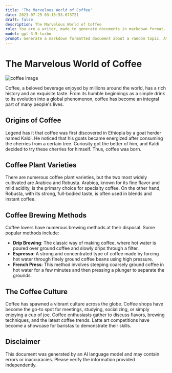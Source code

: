 ```yaml
---
title: 'The Marvelous World of Coffee'
date: 2023-07-25 03:15:53.673721
draft: false
description: The Marvelous World of Coffee
role: You are a writer, made to generate documents in markdown format. It is very important that all of the documents you generate are in valid markdown format.
model: gpt-3.5-turbo
prompt: Generate a markdown formatted document about a random topic. At the bottom, include a disclaimer explaining that the document was generated by you. The first line of the document should be the title. Make sure that the entire document is in proper markdown format, using a mix of various tags to make the document visually appealing.
---
```


# The Marvelous World of Coffee

![coffee image](https://example.com/coffee.jpg)

Coffee, a beloved beverage enjoyed by millions around the world, has a rich history and an exquisite taste. From its humble beginnings as a simple drink to its evolution into a global phenomenon, coffee has become an integral part of many people's lives.

## Origins of Coffee
Legend has it that coffee was first discovered in Ethiopia by a goat herder named Kaldi. He noticed that his goats became energized after consuming the cherries from a certain tree. Curiosity got the better of him, and Kaldi decided to try these cherries for himself. Thus, coffee was born.

## Coffee Plant Varieties
There are numerous coffee plant varieties, but the two most widely cultivated are Arabica and Robusta. Arabica, known for its fine flavor and mild acidity, is the primary choice for specialty coffee. On the other hand, Robusta, with its strong, full-bodied taste, is often used in blends and instant coffee.

## Coffee Brewing Methods
Coffee lovers have numerous brewing methods at their disposal. Some popular methods include:

- **Drip Brewing**: The classic way of making coffee, where hot water is poured over ground coffee and slowly drips through a filter.
- **Espresso**: A strong and concentrated type of coffee made by forcing hot water through finely ground coffee beans using high pressure.
- **French Press**: This method involves steeping coarsely ground coffee in hot water for a few minutes and then pressing a plunger to separate the grounds.

## The Coffee Culture
Coffee has spawned a vibrant culture across the globe. Coffee shops have become the go-to spot for meetings, studying, socializing, or simply enjoying a cup of joe. Coffee enthusiasts gather to discuss flavors, brewing techniques, and the latest coffee trends. Latte art competitions have become a showcase for baristas to demonstrate their skills.

## Disclaimer
This document was generated by an AI language model and may contain errors or inaccuracies. Please verify the information provided independently.